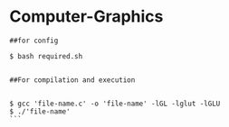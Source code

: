# Computer-Graphics

``````
##for config

$ bash required.sh


##For compilation and execution


$ gcc 'file-name.c' -o 'file-name' -lGL -lglut -lGLU
$ ./'file-name'
```

